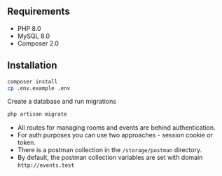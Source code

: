 ## Requirements

- PHP 8.0
- MySQL 8.0
- Composer 2.0

## Installation

```bash
composer install
cp .env.example .env
```
Create a database and run migrations
```bash
php artisan migrate
```

- All routes for managing rooms and events are behind authentication.
- For auth purposes you can use two approaches - session cookie or token.
- There is a postman collection in the `/storage/postman` directory.
- By default, the postman collection variables are set with domain `http://events.test`




